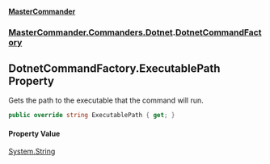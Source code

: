 #### [MasterCommander](MasterCommander.md 'MasterCommander')
### [MasterCommander.Commanders.Dotnet](MasterCommander.md#MasterCommander.Commanders.Dotnet 'MasterCommander.Commanders.Dotnet').[DotnetCommandFactory](DotnetCommandFactory.md 'MasterCommander.Commanders.Dotnet.DotnetCommandFactory')

## DotnetCommandFactory.ExecutablePath Property

Gets the path to the executable that the command will run.

```csharp
public override string ExecutablePath { get; }
```

#### Property Value
[System.String](https://docs.microsoft.com/en-us/dotnet/api/System.String 'System.String')